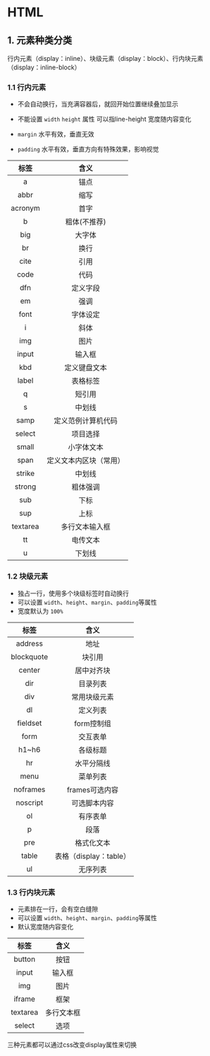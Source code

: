 # HTML

## 1. 元素种类分类

​	行内元素（display：inline）、块级元素（display：block）、行内块元素（display：inline-block）

### 1.1 行内元素

- 不会自动换行，当充满容器后，就回开始位置继续叠加显示

- 不能设置  `width` `height` 属性 可以指line-height 宽度随内容变化
- `margin` 水平有效，垂直无效
- `padding` 水平有效，垂直方向有特殊效果，影响视觉

|   标签   |          含义          |
| :------: | :--------------------: |
|    a     |          锚点          |
|   abbr   |          缩写          |
| acronym  |          首字          |
|    b     |      粗体(不推荐)      |
|   big    |         大字体         |
|    br    |          换行          |
|   cite   |          引用          |
|   code   |          代码          |
|   dfn    |        定义字段        |
|    em    |          强调          |
|   font   |        字体设定        |
|    i     |          斜体          |
|   img    |          图片          |
|  input   |         输入框         |
|   kbd    |      定义键盘文本      |
|  label   |        表格标签        |
|    q     |         短引用         |
|    s     |         中划线         |
|   samp   |   定义范例计算机代码   |
|  select  |        项目选择        |
|  small   |       小字体文本       |
|   span   | 定义文本内区块（常用） |
|  strike  |         中划线         |
|  strong  |        粗体强调        |
|   sub    |          下标          |
|   sup    |          上标          |
| textarea |     多行文本输入框     |
|    tt    |        电传文本        |
|    u     |         下划线         |



### 1.2 块级元素

- 独占一行，使用多个块级标签时自动换行
- 可以设置 `width`、`height`、`margin`、`padding`等属性
- 宽度默认为 `100%`

|    标签    |          含义          |
| :--------: | :--------------------: |
|  address   |          地址          |
| blockquote |         块引用         |
|   center   |       居中对齐块       |
|    dir     |        目录列表        |
|    div     |      常用块级元素      |
|     dl     |        定义列表        |
|  fieldset  |       form控制组       |
|    form    |        交互表单        |
|   h1~h6    |        各级标题        |
|     hr     |       水平分隔线       |
|    menu    |        菜单列表        |
|  noframes  |     frames可选内容     |
|  noscript  |      可选脚本内容      |
|     ol     |        有序表单        |
|     p      |          段落          |
|    pre     |       格式化文本       |
|   table    | 表格（display：table） |
|     ul     |        无序列表        |



### 1.3 行内块元素

- 元素排在一行，会有空白缝隙
- 可以设置 `width`、`height`、`margin`、`padding`等属性
- 默认宽度随内容变化

|   标签   |    含义    |
| :------: | :--------: |
|  button  |    按钮    |
|  input   |   输入框   |
|   img    |    图片    |
|  iframe  |    框架    |
| textarea | 多行文本框 |
|  select  |    选项    |



三种元素都可以通过css改变display属性来切换

